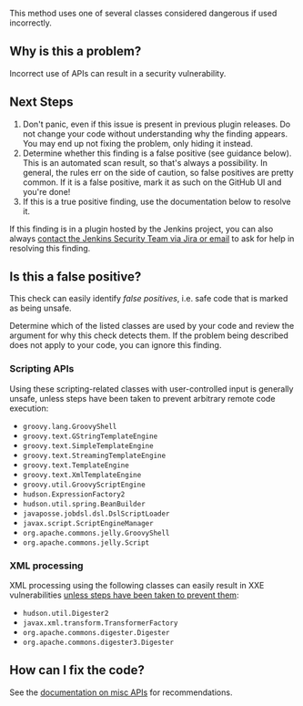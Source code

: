 This method uses one of several classes considered dangerous if used incorrectly.

## Why is this a problem?

Incorrect use of APIs can result in a security vulnerability.

## Next Steps

<!-- Generic section used in all findings -->

1. Don't panic, even if this issue is present in previous plugin releases. Do not change your code without understanding why the finding appears. You may end up not fixing the problem, only hiding it instead.
2. Determine whether this finding is a false positive (see guidance below). This is an automated scan result, so that's always a possibility. In general, the rules err on the side of caution, so false positives are pretty common. If it is a false positive, mark it as such on the GitHub UI and you're done!
3. If this is a true positive finding, use the documentation below to resolve it.

If this finding is in a plugin hosted by the Jenkins project, you can also always [contact the Jenkins Security Team via Jira or email](https://www.jenkins.io/security/#reporting-vulnerabilities) to ask for help in resolving this finding.

## Is this a false positive?

This check can easily identify _false positives_, i.e. safe code that is marked as being unsafe.

Determine which of the listed classes are used by your code and review the argument for why this check detects them. If the problem being described does not apply to your code, you can ignore this finding.

### Scripting APIs

Using these scripting-related classes with user-controlled input is generally unsafe, unless steps have been taken to prevent arbitrary remote code execution:

* `groovy.lang.GroovyShell`
* `groovy.text.GStringTemplateEngine`
* `groovy.text.SimpleTemplateEngine`
* `groovy.text.StreamingTemplateEngine`
* `groovy.text.TemplateEngine`
* `groovy.text.XmlTemplateEngine`
* `groovy.util.GroovyScriptEngine`
* `hudson.ExpressionFactory2`
* `hudson.util.spring.BeanBuilder`
* `javaposse.jobdsl.dsl.DslScriptLoader`
* `javax.script.ScriptEngineManager`
* `org.apache.commons.jelly.GroovyShell`
* `org.apache.commons.jelly.Script`

### XML processing

XML processing using the following classes can easily result in XXE vulnerabilities [unless steps have been taken to prevent them](https://cheatsheetseries.owasp.org/cheatsheets/XML_External_Entity_Prevention_Cheat_Sheet.html):

* `hudson.util.Digester2`
* `javax.xml.transform.TransformerFactory`
* `org.apache.commons.digester.Digester`
* `org.apache.commons.digester3.Digester`

## How can I fix the code?

See the [documentation on misc APIs](https://www.jenkins.io/doc/developer/security/misc/) for recommendations.
